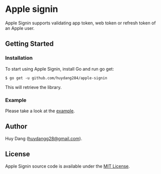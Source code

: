 # Apple signin

Apple Signin supports validating app token, web token or refresh token of an Apple user. 

## Getting Started
### Installation
To start using Apple Signin, install Go and run go get:
``` 
$ go get -u github.com/huydang284/apple-signin
```
This will retrieve the library.

### Example
Please take a look at the [example](example/main.go).

## Author
Huy Dang ([huydangg28@gmail.com](mailto:huydangg28@gmail.com)).

## License
Apple Signin source code is available under the [MIT License](LICENSE).